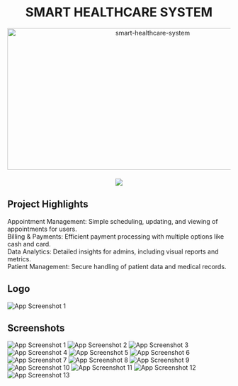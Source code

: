 <h1 align="center" id="title">SMART HEALTHCARE SYSTEM</h1>

<p align="center"><img src="https://socialify.git.ci/ShanelkaPramuditha/smart-healthcare-system/image?font=Source%20Code%20Pro&forks=1&issues=1&language=1&name=1&pattern=Plus&pulls=1&stargazers=1&theme=Auto" alt="smart-healthcare-system" width="640" height="320" />
<a href="https://github.com/ShanelkaPramuditha/smart-healthcare-system/graphs/contributors">
  <br><br>
  <img src="https://contrib.rocks/image?repo=ShanelkaPramuditha/smart-healthcare-system" />
</a>
</p>

## <b>Project Highlights</b><br/>

Appointment Management: Simple scheduling, updating, and viewing of appointments for users.<br/>
Billing & Payments: Efficient payment processing with multiple options like cash and card.<br/>
Data Analytics: Detailed insights for admins, including visual reports and metrics.<br/>
Patient Management: Secure handling of patient data and medical records.

## Logo

<img src="client/screenshots/logo.png" alt="App Screenshot 1">

## Screenshots

<div>
  <img src="client/screenshots/homepage.png" alt="App Screenshot 1">
  <img src="client/screenshots/admin_dashboard.png" alt="App Screenshot 2">
  <img src="client/screenshots/doctor_search.png" alt="App Screenshot 3">
  <img src="client/screenshots/make_appointment.png" alt="App Screenshot 4">
  <img src="client/screenshots/profile.png" alt="App Screenshot 5">
  <img src="client/screenshots/med_history.png" alt="App Screenshot 6">
  <img src="client/screenshots/appointment_calender.png" alt="App Screenshot 7">
  <img src="client/screenshots/payment_cards.png" alt="App Screenshot 8">
  <img src="client/screenshots/payment_page.png" alt="App Screenshot 9">
  <img src="client/screenshots/appointments_reports.png" alt="App Screenshot 10">
  <img src="client/screenshots/doctors_reports.png" alt="App Screenshot 11">
  <img src="client/screenshots/login.png" alt="App Screenshot 12">
  <img src="client/screenshots/sign_up.png" alt="App Screenshot 13">
</div>
